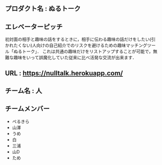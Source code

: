 ## プロダクト名 : ぬるトーク 
## エレベーターピッチ
初対面の相手と趣味の話をするときに，相手に伝わる趣味の話だけをしたい(引かれたくない)人向けの自己紹介でのリスクを避けるための趣味マッチングツール「ぬるトーク」．
これは共通の趣味だけをリストアップすることが可能で，無難な趣味をいって誤魔化していた従来に比べ活発な交流が出来ます．
## URL : https://nulltalk.herokuapp.com/
## チーム名 : 人
## チームメンバー
* ぺるきら
* 山澤
* うめ
* 白
* 三浦
* 山D
* ため



